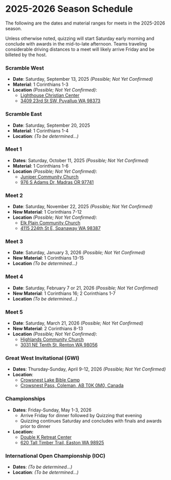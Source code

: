 # 2025-2026 Season Schedule

The following are the dates and material ranges for meets in the 2025-2026 season.

Unless otherwise noted, quizzing will start Saturday early morning and conclude with awards in the mid-to-late afternoon. Teams traveling considerable driving distances to a meet will likely arrive Friday and be billeted by the host.

### Scramble West

- **Date**: Saturday, September 13, 2025 *(Possible; Not Yet Confirmed)*
- **Material**: 1 Corinthians 1-3
- **Location** *(Possible; Not Yet Confirmed)*:
    - [Lighthouse Christian Center](https://lighthousehome.org)
    - [3409 23rd St SW, Puyallup WA 98373](https://google.com/maps/dir//3409+23rd+St+SW,+Puyallup+WA+98373)

### Scramble East

- **Date**: Saturday, September 20, 2025
- **Material**: 1 Corinthians 1-4
- **Location**: *(To be determined...)*

### Meet 1

- **Dates**: Saturday, October 11, 2025 *(Possible; Not Yet Confirmed)*
- **Material**: 1 Corinthians 1-6
- **Location** *(Possible; Not Yet Confirmed)*:
    - [Juniper Community Church](https://junipercc.com)
    - [976 S Adams Dr, Madras OR 97741](https://google.com/maps/dir//976+S+Adams+Dr,+Madras+OR+97741)

### Meet 2

- **Date**: Saturday, November 22, 2025 *(Possible; Not Yet Confirmed)*
- **New Material**: 1 Corinthians 7-12
- **Location** *(Possible; Not Yet Confirmed)*:
    - [Elk Plain Community Church](http://elkplain.org/)
    - [4115 224th St E, Spanaway WA 98387](https://google.com/maps/dir//4115+224th+St+E,+Spanaway+WA+98387)

### Meet 3

- **Date**: Saturday, January 3, 2026 *(Possible; Not Yet Confirmed)*
- **New Material**: 1 Corinthians 13-15
- **Location** *(To be determined...)*

### Meet 4

- **Date**: Saturday, February 7 or 21, 2026 *(Possible; Not Yet Confirmed)*
- **New Material**: 1 Corinthians 16; 2 Corinthians 1-7
- **Location** *(To be determined...)*

### Meet 5

- **Date**: Saturday, March 21, 2026 *(Possible; Not Yet Confirmed)*
- **New Material**: 2 Corinthians 8-13
- **Location** *(Possible; Not Yet Confirmed)*:
    - [Highlands Community Church](https://highlandscc.org)
    - [3031 NE Tenth St, Renton WA 98056](https://google.com/maps/dir//3031+NE+Tenth+St,+Renton+WA+98056)

### Great West Invitational (GWI)

- **Dates**: Thursday-Sunday, April 9-12, 2026 *(Possible; Not Yet Confirmed)*
- **Location**:
    - [Crowsnest Lake Bible Camp](https://crowcamp.ca)
    - [Crowsnest Pass, Coleman, AB T0K 0M0, Canada](https://google.com/maps/dir//Crowsnest+Lake+Bible+Camp/@49.6255545,-114.661002,17z)

### Championships

- **Dates**: Friday-Sunday, May 1-3, 2026
    - Arrive Friday for dinner followed by Quizzing that evening
    - Quizzing continues Saturday and concludes with finals and awards prior to dinner
- **Location:**
    - [Double K Retreat Center](https://doublek.org)
    - [620 Tall Timber Trail, Easton WA 98925](https://google.com/maps/dir//Double+K+Retreat+Center,+620+Tall+Timber+Trail,+Easton+WA+98925)

### International Open Championship (IOC)

- **Dates**: *(To be determined...)*
- **Location**: *(To be determined...)*
